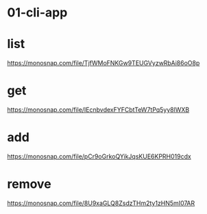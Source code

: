 # 01-cli-app

# list

https://monosnap.com/file/TjfWMoFNKGw9TEUGVyzwRbAi86oO8p


# get

https://monosnap.com/file/IEcnbvdexFYFCbtTeW7tPq5yy8lWXB



# add

https://monosnap.com/file/pCr9oGrkoQYikJqsKUE6KPRH019cdx


# remove

https://monosnap.com/file/8U9xaGLQ8ZsdzTHm2ty1zHN5mI07AR